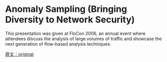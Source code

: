 
# Anomaly Sampling (Bringing Diversity to Network Security)

This presentation was given at FloCon 2006, an annual event where attendees discuss the analysis of large volumes of traffic and showcase the next generation of flow-based analysis techniques.

[原文｜original](https://insights.sei.cmu.edu/library/anomaly-sampling-bringing-diversity-to-network-security/)
        
